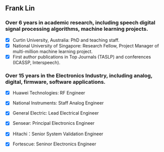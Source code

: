 ## Frank Lin

### Over 6 years in academic research, including speech digital signal processing algorithms, machine learning projects.
- [x] Curtin University, Australia: PhD and teaching staff.
- [x] National University of Singapore: Research Fellow, Project Manager of multi-million machine learning project. 
- [x] First author publications in Top Journals (TASLP) and conferences (ICASSP, Interspeech).

### Over 15 years in the Electronics Industry, including analog, digital, firmware, software applications.
- [x] Huawei Technologies: RF Engineer
- [x] National Instruments: Staff Analog Engineer
- [x] General Electric: Lead Electrical Engineer
- [x] Sensear: Principal Electronics Engineer
- [x] Hitachi：Senior System Validation Engineer
- [x] Fortescue: Seninor Electronics Engineer




